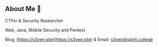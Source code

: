 ## About Me 👋

CTFer & Security Researcher

Web, Java, Mobile Security and Pentest

Blog: [https://s3ven.site](https://s3ven.site) & Email: [s3ven@spirit.college](mailto:s3ven@spirit.college)
